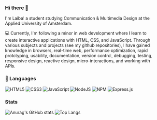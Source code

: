 ### Hi there 👋

I'm Laiba! a student studying Communication & Multimedia Design at the Applied University of Amsterdam.


💻 Currently, I'm following a minor in web development where I learn to create interactive applications with HTML, CSS, and JavaScript. Through various subjects and projects (see my github repositories),
I have gained knowledge in browsers, real-time web, performance optimization, rapid prototyping, usability, documentation, version control, debugging, testing, responsive design, reactive design, micro-interactions, and working with APIs.


### 📙 Languages
![HTML5](https://img.shields.io/badge/html5-%23E34F26.svg?style=for-the-badge&logo=html5&logoColor=white)
![CSS3](https://img.shields.io/badge/css3-%231572B6.svg?style=for-the-badge&logo=css3&logoColor=white)
![JavaScript](https://img.shields.io/badge/javascript-%23323330.svg?style=for-the-badge&logo=javascript&logoColor=%23F7DF1E)
![NodeJS](https://img.shields.io/badge/node.js-6DA55F?style=for-the-badge&logo=node.js&logoColor=white)
![NPM](https://img.shields.io/badge/NPM-%23CB3837.svg?style=for-the-badge&logo=npm&logoColor=white)
![Express.js](https://img.shields.io/badge/express.js-%23404d59.svg?style=for-the-badge&logo=express&logoColor=%2361DAFB)



<!--
**laibaaac/laibaaac** is a ✨ _special_ ✨ repository because its `README.md` (this file) appears on your GitHub profile.

Here are some ideas to get you started:

- 🔭 I’m currently working on ...
- 🌱 I’m currently learning ...
- 👯 I’m looking to collaborate on ...
- 🤔 I’m looking for help with ...
- 💬 Ask me about ...
- 📫 How to reach me: ...
- 😄 Pronouns: ...
- ⚡ Fun fact: ...
-->



### Stats
![Anurag's GitHub stats](https://github-readme-stats.vercel.app/api?username=laibaaac&show_icons=true&theme=jolly)
![Top Langs](https://github-readme-stats.vercel.app/api/top-langs/?username=laibaaac&layout=compact) 
